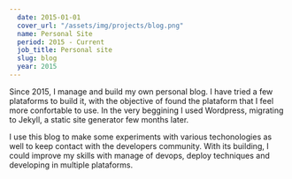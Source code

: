 ```yaml
---
  date: 2015-01-01
  cover_url: "/assets/img/projects/blog.png"
  name: Personal Site
  period: 2015 - Current
  job_title: Personal site
  slug: blog
  year: 2015
---
```


<p>Since 2015, I manage and build my own personal blog. I have tried a few plataforms to build it, with the objective of found the plataform that I feel more confortable to use. In the very beggining I used Wordpress, migrating to Jekyll, a static site generator few months later.</p>

<p>I use this blog to make some experiments with various techonologies as well to keep contact with the developers community. With its building, I could improve my skills with manage of devops, deploy techniques and developing in multiple plataforms.</p>